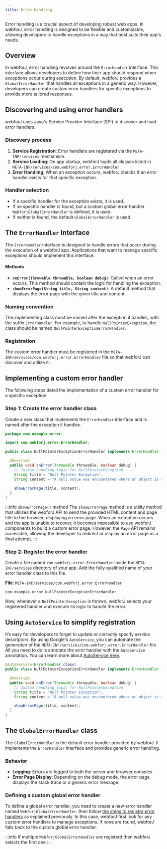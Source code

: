 ```yaml
---
title: Error Handling
---
```


Error handling is a crucial aspect of developing robust web apps. In webforJ, error handling is designed to be flexible and customizable, allowing developers to handle exceptions in a way that best suits their app's needs.

## Overview

In webforJ, error handling revolves around the `ErrorHandler` interface. This interface allows developers to define how their app should respond when exceptions occur during execution. By default, webforJ provides a `GlobalErrorHandler` that handles all exceptions in a generic way. However, developers can create custom error handlers for specific exceptions to provide more tailored responses.

## Discovering and using error handlers

webforJ uses Java's Service Provider Interface (SPI) to discover and load error handlers.

### Discovery process

1. **Service Registration**: Error handlers are registered via the `META-INF/services` mechanism.
2. **Service Loading**: On app startup, webforJ loads all classes listed in `META-INF/services/com.webforj.error.ErrorHandler`.
3. **Error Handling**: When an exception occurs, webforJ checks if an error handler exists for that specific exception.

### Handler selection

- If a specific handler for the exception exists, it is used.
- If no specific handler is found, but a custom global error handler `WebforjGlobalErrorHandler` is defined, it is used.
- If neither is found, the default `GlobalErrorHandler` is used.

## The `ErrorHandler` Interface

The `ErrorHandler` interface is designed to handle errors that occur during the execution of a webforJ app. Applications that want to manage specific exceptions should implement this interface.

#### Methods

- **`onError(Throwable throwable, boolean debug)`**: Called when an error occurs. This method should contain the logic for handling the exception.
- **`showErrorPage(String title, String content)`**: A default method that displays the error page with the given title and content.

### Naming convention

The implementing class must be named after the exception it handles, with the suffix `ErrorHandler`. For example, to handle `NullPointerException`, the class should be named `NullPointerExceptionErrorHandler`.

### Registration

The custom error handler must be registered in the `META-INF/services/com.webforj.error.ErrorHandler` file so that webforJ can discover and utilize it.

## Implementing a custom error handler

The following steps detail the implementation of a custom error handler for a specific exception:

### Step 1: Create the error handler class

Create a new class that implements the `ErrorHandler` interface and is named after the exception it handles.

```java
package com.example.error;

import com.webforj.error.ErrorHandler;

public class NullPointerExceptionErrorHandler implements ErrorHandler {

  @Override
  public void onError(Throwable throwable, boolean debug) {
    // Custom handling logic for NullPointerException
    String title = "Null Pointer Exception";
    String content = "A null value was encountered where an object is required.";

    showErrorPage(title, content);
  }
}
```

:::info `showErrorPage()` method
The `showErrorPage` method is a utility method that utilizes the webforJ API to send the provided HTML content and page title to the browser, displaying an error page. When an exception occurs and the app is unable to recover, it becomes impossible to use webforJ components to build a custom error page. However, the `Page` API remains accessible, allowing the developer to redirect or display an error page as a final attempt.
:::

### Step 2: Register the error handler

Create a file named `com.webforj.error.ErrorHandler` inside the `META-INF/services` directory of your app. Add the fully qualified name of your error handler class to this file.

**File**: `META-INF/services/com.webforj.error.ErrorHandler`

```
com.example.error.NullPointerExceptionErrorHandler
```

Now, whenever a `NullPointerException` is thrown, webforJ selects your registered handler and execute its logic to handle the error.

## Using `AutoService` to simplify registration

It’s easy for developers to forget to update or correctly specify service descriptors. By using Google's `AutoService`, you can automate the generation of the `META-INF/services/com.webforj.error.ErrorHandler` file. All you need to do is annotate the error handler with the `AutoService` annotation. You can learn more about [AutoService here](https://github.com/google/auto/blob/main/service/README.md).

```java
@AutoService(ErrorHandler.class)
public class NullPointerExceptionErrorHandler implements ErrorHandler {

  @Override
  public void onError(Throwable throwable, boolean debug) {
    // Custom handling logic for NullPointerException
    String title = "Null Pointer Exception";
    String content = "A null value was encountered where an object is required.";

    showErrorPage(title, content);
  }
}
```

## The `GlobalErrorHandler` class

The `GlobalErrorHandler` is the default error handler provided by webforJ. It implements the `ErrorHandler` interface and provides generic error handling.

### Behavior

- **Logging**: Errors are logged to both the server and browser consoles.
- **Error Page Display**: Depending on the debug mode, the error page displays the stack trace or a generic error message.

### Defining a custom global error handler

To define a global error handler, you need to create a new error handler named `WebforjGlobalErrorHandler`. then follow [the steps to register error handlers](#step-2-register-the-error-handler) as explained previously. In this case, webforJ first look for any custom error handlers to manage exceptions. If none are found, webforJ falls back to the custom global error handler.

:::info
If multiple `WebforjGlobalErrorHandler` are registerd then webforJ selects the first one 
:::